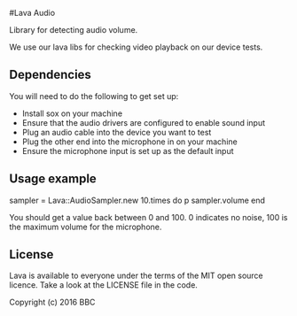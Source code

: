 #Lava Audio

Library for detecting audio volume.

We use our lava libs for checking video playback on our device tests.

## Dependencies

You will need to do the following to get set up:

* Install sox on your machine
* Ensure that the audio drivers are configured to enable sound input
* Plug an audio cable into the device you want to test
* Plug the other end into the microphone in on your machine
* Ensure the microphone input is set up as the default input

## Usage example

  sampler = Lava::AudioSampler.new
  10.times do
    p sampler.volume
  end

You should get a value back between 0 and 100. 0 indicates no noise, 100 is
the maximum volume for the microphone.
    
## License

Lava is available to everyone under the terms of the MIT open source licence. Take a look at the LICENSE file in the code.

Copyright (c) 2016 BBC

